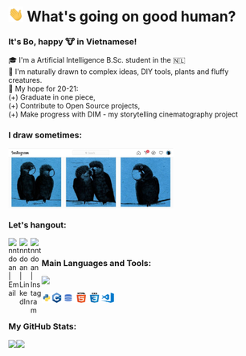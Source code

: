 # <img src="https://github.com/nntdoan/nntdoan/blob/Main/img/wave.gif" width="30px"> What's going on good human? 

### It's Bo, happy 🐮 in Vietnamese!
🎓 I'm a Artificial Intelligence B.Sc. student in the :netherlands: <br />
👀 I'm naturally drawn to complex ideas, DIY tools, plants and fluffy creatures. <br />
💙 My hope for 20-21: <br />
    (+) Graduate in one piece, <br />
    (+) Contribute to Open Source projects, <br />
    (+) Make progress with DIM - my storytelling cinematography project

### I draw sometimes:
<!-- <div style="max-width: 50vw;"> -->
<img align="center" width="65%" alt="bodhinfinity" src="https://github.com/nntdoan/nntdoan/blob/Main/img/PostedDrawings.jpg" />
<!-- </div> -->

### Let's hangout:

<!--TOADD [<img align="left" alt="codeSTACKr | YouTube" width="22px" src="https://cdn.jsdelivr.net/npm/simple-icons@v3/icons/youtube.svg" />][youtube] -->
[<img align="left" alt="nntdoan | Email" width="22px" src="https://cdn.jsdelivr.net/npm/simple-icons@v3/icons/gmail.svg" />][email]
[<img align="left" alt="nntdoan | LinkedIn" width="22px" src="https://cdn.jsdelivr.net/npm/simple-icons@v3/icons/linkedin.svg" />][linkedin]
[<img align="left" alt="nntdoan | Instagram" width="22px" src="https://cdn.jsdelivr.net/npm/simple-icons@v3/icons/instagram.svg" />][instagram]

<br />


### Main Languages and Tools:
![](https://img.shields.io/badge/--informational?style=flat&logo=python&logoColor=white&color=blue)

<img align="left" alt="Python" src="https://raw.githubusercontent.com/github/explore/80688e429a7d4ef2fca1e82350fe8e3517d3494d/topics/python/python.png" height="20" > 
<img align="left" alt="cpp" src="https://raw.githubusercontent.com/github/explore/80688e429a7d4ef2fca1e82350fe8e3517d3494d/topics/cpp/cpp.png" height="20">
<img align="left" alt="SQL" width="26px" src="https://raw.githubusercontent.com/github/explore/80688e429a7d4ef2fca1e82350fe8e3517d3494d/topics/sql/sql.png" height="20"/>
<img align="left" alt="HTML5" width="26px" src="https://raw.githubusercontent.com/github/explore/80688e429a7d4ef2fca1e82350fe8e3517d3494d/topics/html/html.png" height="20"/>
<img align="left" alt="CSS3" width="26px" src="https://raw.githubusercontent.com/github/explore/80688e429a7d4ef2fca1e82350fe8e3517d3494d/topics/css/css.png" height="20"/>
<img align="left" alt="Visual Studio Code" width="26px" src="https://raw.githubusercontent.com/github/explore/80688e429a7d4ef2fca1e82350fe8e3517d3494d/topics/visual-studio-code/visual-studio-code.png" height="20"/>


<br />
<br />


<!-- ### 📕 Latest Blog Posts -->
<!-- To add later -->
<!-- BLOG-POST-LIST:END -->


### My GitHub Stats:
<div>
<a href="https://readme-stats-cfgj2cxdy.vercel.app/api?username=nntdoan&count_private=true&show_icons=true&theme=gotham">
  <img  align="left" src="https://readme-stats-cfgj2cxdy.vercel.app/api?username=nntdoan&count_private=true&show_icons=true&theme=gotham" />
</a>
<a href="https://readme-stats-cfgj2cxdy.vercel.app/api/top-langs/?username=nntdoan&hide=r&theme=gotham&layout=compact"> 
  <img align="left" src="https://readme-stats-cfgj2cxdy.vercel.app/api/top-langs/?username=nntdoan&hide=r&theme=gotham&layout=compact)" />
</a>
</div>


<!-- [youtube]: To add later... -->
[email]: mailto:ngoc.n.t.doan@gmail.com
[instagram]: https://www.instagram.com/bodhinfinity/
[linkedin]: https://www.linkedin.com/in/nnt-doan/

